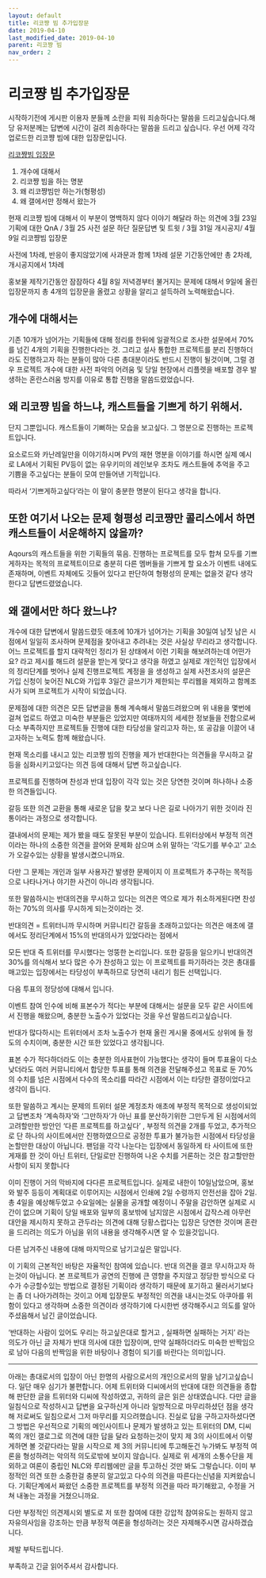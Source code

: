 ```yaml
---
layout: default
title: 리코쨩 빔 추가입장문
date: 2019-04-10
last_modified_date: 2019-04-10
parent: 리코쨩 빔
nav_order: 2
---
```


# 리코쨩 빔 추가입장문

시작하기전에 게시판 이용자 분들께 소란을 피워 죄송하다는 말씀을 드리고싶습니다.해당 유저분께는 답변에 시간이 걸려 죄송하다는 말씀을 드리고 싶습니다.
우선 어제 각각 업로드한 리코쨩 빔에 대한 입장문입니다.

[리코쨩빔 입장문](/2019-04-09-our-opinion-for-rikochan-beam)

1. 개수에 대해서
2. 리코쨩 빔을 하는 명분 
3. 왜 리코쨩빔만 하는가(형평성)
4. 왜 갤에서만 정해서 왔는가 

현재 리코쨩 빔에 대해서 이 부분이 명백하지 않다 이야기 해달라 하는 의견에 3월 23일 기획에 대한 QnA / 3월 25 사전 설문 하단 질문답변 및 트윗 / 3월 31일 개시공지/ 4월 9일 리코쨩빔 입장문

사전에 1차례, 반응이 좋지않았기에 사과문과 함께 1차례 설문 기간동안에만 총 2차례, 개시공지에서 1차례

홍보물 제작기간동안 잠잠하다 4월 8일 저녁경부터 불거지는 문제에 대해서 9일에 올린 입장문까지 총 4개의 입장문을 올렸고 상황을 알리고 설득하려 노력해왔습니다.

## 개수에 대해서는 

기존 10개가 넘어가는 기획들에 대해 정리를 한뒤에 일괄적으로 조사한 설문에서 70%를 넘긴 4개의 기획을 진행한다라는 것. 그리고 설사 통합한 프로젝트를 분리 진행하더라도 진행하고자 하는 분들이 많아 다른 총대분이라도 반드시 진행이 될것이며, 그럴 경우 프로젝트 개수에 대한 사전 파악의 어려움 및 당일 현장에서 리플렛을 배포할 경우 발생하는 혼란스러움 방지를 이유로 통합 진행을 말씀드렸었습니다. 

## 왜 리코쨩 빔을 하느냐, 캐스트들을 기쁘게 하기 위해서.

단지 그뿐입니다. 캐스트들이 기뻐하는 모습을 보고싶다. 그 명분으로 진행하는 프로젝트입니다.

요소로드와 카난레일만을 이야기하시며 PV의 재현 명분을 이야기를 하시면 실제 예시로 LA에서 기획된 PV등이 없는 유우키미의 레인보우 조차도 캐스트들에 추억을 주고 기쁨을 주고싶다는 분들이 모여 만들어낸 기적입니다. 

따라서 ‘기쁘게하고싶다’라는 이 말이 충분한 명분이 된다고 생각을 합니다.

## 또한 여기서 나오는 문제 형평성 리코쨩만 콜리스에서 하면 캐스트들이 서운해하지 않을까?

Aqours의 캐스트들을 위한 기획들의 묶음. 진행하는 프로젝트를 모두 합쳐 모두를 기쁘게하자는 목적의 프로젝트이므로 충분히 다른 멤버들을 기쁘게 할 요소가 이벤트 내에도 존재하며, 이벤트 자체에도 깃들어 있다고 판단하여 형평성의 문제는 없을것 같다 생각한다고 답변드렸었습니다.

## 왜 갤에서만 하다 왔느냐?

개수에 대한 답변에서 말씀드렸듯 애초에 10개가 넘어가는 기획을 30일여 남짓 남은 시점에서 일일히 조사하며 문제점을 찾아내고 추려내는 것은 사실상 무리라고 생각합니다. 어느 프로젝트를 할지 대략적인 정리가 된 상태에서 이런 기획을 해보려하는데 어떤가요? 라고 제시를 해드려 설문을 받는게 맞다고 생각을 하였고 실제로 개인적인 입장에서의 정리단계를 벗어나 실제 진행프로젝트 계정을 을 생성하고 실제 사전조사의 설문은 가입 신청이 늦어진 NLC와 가입후 3일간 글쓰기가 제한되는 루리웹을 제외하고 함께조사가 되며 프로젝트가 시작이 되었습니다.

문제점에 대한 의견은 모든 답변글을 통해 계속해서 말씀드려왔으며 위 내용을 몇번에 걸쳐 업로드 하였고 미숙한 부분들은 있었지만 여태까지의 세세한 정보들을 전함으로써 다소 부족하지만 프로젝트들 진행에 대한 타당성을 알리고자 하는, 또 공감을 이끌어 내고자하는 노력도 함께 해왔습니다.

현재 목소리를 내시고 있는 리코쨩 빔의 진행을 제가 반대한다는 의견들을 무시하고 갈등을 심화시키고있다는 의견 등에 대해서 답변 하고싶습니다.

프로젝트를 진행하며 찬성과 반대 입장이 각각 있는 것은 당연한 것이며 하나하나 소중한 의견들입니다.

갈등 또한 의견 교환을 통해 새로운 답을 찾고 보다 나은 길로 나아가기 위한 것이라 진통이라는 과정으로 생각합니다.

갤내에서의 문제는 제가 봤을 때도 잘못된 부분이 있습니다. 트위터상에서 부정적 의견이라는 하나의 소중한 의견을 끌어와 문제화 삼으며 소위 말하는 ‘각도기를 부수고’ 고소가 오갈수있는 상황을 발생시켰으니까요. 

다만 그 문제는 개인과 일부 사용자간 발생한 문제이지 이 프로젝트가 추구하는 목적등으로 나타나거나 야기한 사건이 아니라 생각됩니다. 

또한 말씀하시는 반대의견을 무시하고 있다는 의견은 역으로 제가 취소하게된다면 찬성하는 70%의 의사를 무시하게 되는것이라는 것.

반대의견 = 트위터니까 무시하며 커뮤니티간 갈등을 초래하고있다는 의견은 애초에 갤에서도 정리단계에서 15%의 반대의사가 있었다라는 점에서

모든 반대 즉 트위터를 무시했다는 엉뚱한 논리입니다. 또한 갈등을 일으키니 반대의견 30%를 의식해서 보다 많은 수가 찬성하고 있는 이 프로젝트를 파기하라는 것은 총대를 매고있는 입장에서는 타당성이 부족하므로 당연히 내리기 힘든 선택입니다. 

다음 투표의 정당성에 대해서 입니다.

이벤트 참여 인수에 비해 표본수가 적다는 부분에 대해서는 설문을 모두 같은 사이트에서 진행을 해왔으며, 충분한 노출수가 있었다는 것을 우선 말씀드리고싶습니다. 

반대가 많다하시는 트위터에서 조차 노출수가 현재 올린 게시물 중에서도 상위에 들 정도의 수치이며, 충분한 시간 또한 있었다고 생각됩니다. 

표본 수가 적다하더라도 이는 충분한 의사표현이 가능했다는 생각이 들며 투표율이 다소 낮더라도 여러 커뮤니티에서 합당한 투표를 통해 의견을 전달해주셨고 목표로 둔 70%의 수치를 넘은 시점에서 다수의 목소리를 따라간 시점에서 이는 타당한 결정이었다고 생각이 듭니다.

또한 말씀하고 계시는 문제의 트위터 설문 계정조차 애초에 부정적 목적으로 생성이되었고 답변조차 ‘계속하자’와 ‘그만하자’가 아닌 표를 분산하기위한 그만두게 된 시점에서의 고려할만한 방안인 ‘다른 프로젝트를 하고싶다’ , 부정적 의견을 2개를 두었고, 추가적으로 단 하나의 사이트에서만 진행하였으므로 공정한 투표가 불가능한 시점에서 타당성을 논할만한 대상이 아닙니다. 팬덤을 각각 나눈다는 입장에서 동일하게 타 사이트에 또한 게재를 한 것이 아닌 트위터, 단일로만 진행하여 나온 수치를 거론하는 것은 참고할만한 사항이 되지 못합니다

이미 진행이 거의 막바지에 다다른 프로젝트입니다. 실제로 내한이 10일남았으며, 홍보와 발주 등등이 계획대로 이루어지는 시점에서 인쇄에 2일 수령까지 안전선을 잡아 2일. 총 4일을 예상해두었고 수요일에는 실물을 공개할 예정이니 주말을 감안하면 실제로 시간이 없으며 기획이 당일 배포와 일부의 홍보밖에 남지않은 시점에서 갑작스레 아무런 대안을 제시하지 못하고 관두라는 의견에 대해 당황스럽다는 입장은 당연한 것이며 혼란을 드리려는 의도가 아님을 위의 내용을 생각해주시면 알 수 있을것입니다. 

다른 남겨주신 내용에 대해 마지막으로 남기고싶은 말입니다. 

이 기획의 근본적인 바탕은 자율적인 참여에 있습니다. 반대 의견을 결코 무시하고자 하는것이 아닙니다. 본 프로젝트가 공연의 진행에 큰 영향을 주지않고 정당한 방식으로 다수가 수긍할수있는 방법으로 결정된 기획이라 생각하기 때문에 포기하고 물러서기보다는 좀 더 나아가려하는 것이고 어제 입장문도 부정적인 의견을 내시는것도 아쿠아를 위함이 있다고 생각하며 소중한 의견이라 생각하기에 다시한번 생각해주시고 의도를 알아주셨음해서 남긴 글이었습니다.

‘반대하는 사람이 있어도 우리는 하고싶은대로 할거고 , 실패하면 실패하는 거지’ 라는 의도가 아닌 글 자체가 반대 의사에 대한 입장이며, 만약 실패하더라도 미숙한 반짝임으로 남아 다음의 반짝임을 위한 바탕이나 경험이 되기를 바란다는 의미입니다.

---

아래는 총대로서의 입장이 아닌 한명의 사람으로서의 개인으로서의 말을 남기고싶습니다. 일단 매우 심기가 불편합니다. 어제 트위터와 디씨에서의 반대에 대한 의견들을 종합해 판단한 글을 트위터와 디씨에 작성하였고, 귀하의 글은 읽은 상태였습니다. 다만 글을 일침식으로 작성하시고 답변을 요구하신게 아니라 일방적으로 마무리하셨던 점을 생각해 저로써도 일침으로서 그저 마무리를 지으려했습니다. 진실로 답을 구하고자하셨다면  그 방법은 우선적으로 기획의 메인사이트나 문제가 발생하고 있는 트위터의 DM, 디씨쪽의 개인 갤로그로 의견에 대한 답을 달라 요청하는것이 맞지 제 3의 사이트에서 이렇게하면 볼 것같다라는 말을 시작으로 제 3의 커뮤니티에 투고해둔건 누가봐도 부정적 여론을 형성하려는 악의적 의도로밖에 보이지 않습니다. 실제로 위 세개의 소통수단을 제외하고 여론이 중립인 NLC와 루리웹에만 글을 투고하신 것만 봐도 그렇습니다. 이미 부정적인 의견 또한 소중한걸 충분히 알고있고 다수의 의견을 따른다는신념을 지켜왔습니다. 기획단계에서 짜왔던 소중한 프로젝트를 부정적 의견을 따라 파기해왔고, 수정을 거쳐 내놓는 과정을 거쳤으니까요.

다만 부정적인 의견제시외 별도로 저 또한 참여에 대한 강압적 참여유도는 원하지 않고 자유의사임을 강조하는 만큼 부정적 여론을 형성하려는 것은 자제해주시면 감사하겠습니다.

제발 부탁드립니다. 

부족하고 긴글 읽어주셔서 감사합니다.